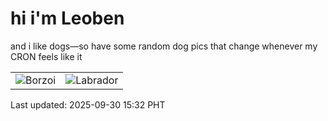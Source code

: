 # hi i'm Leoben

and i like dogs—so have some random dog pics that change whenever my CRON feels like it

|  |  |
|--------|----------|
| ![Borzoi](https://random-dog-vercel.vercel.app/api/random-borzoi?v=1759217560) | ![Labrador](https://random-dog-vercel.vercel.app/api/random-labrador?v=1759217560) |

Last updated: 2025-09-30 15:32 PHT
